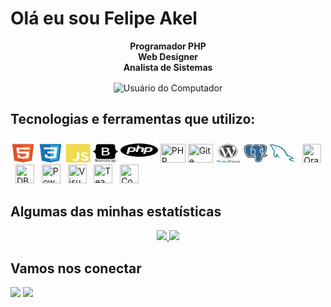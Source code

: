 # Olá eu sou Felipe Akel

<p id="text" size="25" align = "center">
  <strong>Programador PHP
  <br>
  Web Designer
  <br>
  Analista de Sistemas</strong>
</p>
  <!-- <img align="center" alt="Programador PHP"  src="img/programador-php.gif"> -->
  <!-- <img align="center" alt="Web Designer"  src="img/web-designer.gif"> -->
  <!-- <img align="center" alt="Analista de Sistemas"  src="img/analista-sistemas.gif"> -->


<p align = "center">
  <img align="center" alt="Usuário do Computador" height="250" width="330" src="https://media0.giphy.com/media/qgQUggAC3Pfv687qPC/giphy.gif">
</p>


## Tecnologias e ferramentas que utilizo:

<link rel="stylesheet" href="https://cdn.jsdelivr.net/gh/devicons/devicon@v2.15.1/devicon.min.css">

<p align = "left">
  <img title="HTML" height="30" width="40" src="https://raw.githubusercontent.com/devicons/devicon/master/icons/html5/html5-original.svg" >
  <img title="CSS" height="30" width="40" src="https://raw.githubusercontent.com/devicons/devicon/master/icons/css3/css3-original.svg" >
  <img title="Js" height="30" width="40" src="https://raw.githubusercontent.com/devicons/devicon/master/icons/javascript/javascript-plain.svg">
  <img title="Bootstrap" height="30" width="40" src="https://raw.githubusercontent.com/devicons/devicon/master/icons/bootstrap/bootstrap-plain-wordmark.svg">
  <img title="PHP" height="40" width="60" src="https://raw.githubusercontent.com/devicons/devicon/master/icons/php/php-plain.svg">
  <img title="PHP Laravel" height="30" width="40" src="https://cdn.jsdelivr.net/gh/devicons/devicon/icons/laravel/laravel-plain-wordmark.svg">
  <img title="Git e GitHub" height="30" width="40" src="https://e7.pngegg.com/pngimages/713/558/png-clipart-computer-icons-pro-git-github-logo-text-logo-thumbnail.png">
  <img title="WordPress" height="30" width="40" src="https://raw.githubusercontent.com/devicons/devicon/master/icons/wordpress/wordpress-original.svg">
  <img title="PostgreSQL" height="30" width="40" src="https://raw.githubusercontent.com/devicons/devicon/master/icons/postgresql/postgresql-original.svg">
  <img title="MySQL" height="30" width="40" src="https://raw.githubusercontent.com/devicons/devicon/master/icons/mysql/mysql-original.svg">
  &nbsp;
  <img title="Oracle" height="30" width="30" src="https://cdn.jsdelivr.net/gh/devicons/devicon/icons/oracle/oracle-original.svg">
  &nbsp;
  <img title="DBDesigner" height="30" width="30" src="https://img.utdstc.com/icon/22a/3bf/22a3bf7ca77afad2a340cd4331c196675522f0b8e5b73baca836d754ce495faf:200">
  &nbsp;
  <img title="Power Designer" height="30" width="30" src="https://softwareasli.com/wp-content/uploads/2020/04/powerdesigner.png">
  &nbsp;
  <img title="Visual Studio Code" height="30" width="30" src="https://upload.wikimedia.org/wikipedia/commons/thumb/9/9a/Visual_Studio_Code_1.35_icon.svg/2048px-Visual_Studio_Code_1.35_icon.svg.png">
  &nbsp;
  <img title="Teams" height="30" width="30" src="https://upload.wikimedia.org/wikipedia/commons/thumb/c/c9/Microsoft_Office_Teams_%282018%E2%80%93present%29.svg/2203px-Microsoft_Office_Teams_%282018%E2%80%93present%29.svg.png">
  &nbsp;
  <img title="Controle de Versionamento GIT - Tortoise SVN" height="30" width="30" src="https://w7.pngwing.com/pngs/5/124/png-transparent-tortoisesvn-apache-subversion-version-control-visualsvn-comparaison-des-clients-pour-subversion-tortise-apache-subversion-version-control-tortoisesvn-thumbnail.png">
</p>

## Algumas das minhas estatísticas

<div align="center">
  <a href="https://github.com/FelipeAkel">
  <img height="160em" src="https://github-readme-stats.vercel.app/api?username=FelipeAkel&show_icons=true&theme=tokyonight&include_all_commits=true&count_private=true"/>
  <img height="160em" src="https://github-readme-stats.vercel.app/api/top-langs/?username=FelipeAkel&layout=compact&langs_count=7&theme=tokyonight"/>
  </a>
</div>

## Vamos nos conectar

  <a href = "mailto:felipe.akel01@gmail.com"><img src="https://img.shields.io/badge/-Gmail-%23333?style=for-the-badge&logo=gmail&logoColor=white" target="_blank"></a>
  <a href="https://www.linkedin.com/in/felipe-akel-carvalho-florentino-009412135" target="_blank"><img src="https://img.shields.io/badge/-LinkedIn-%230077B5?style=for-the-badge&logo=linkedin&logoColor=white" target="_blank"></a> 
